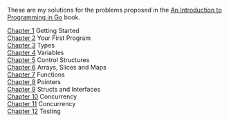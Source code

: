 These are my solutions for the problems proposed in the [An Introduction to Programming in Go](http://www.golang-book.com/) book.  

[Chapter 1](/01.md) Getting Started  
[Chapter 2](/02.md) Your First Program  
[Chapter 3](/03.md) Types  
[Chapter 4](/04.md) Variables  
[Chapter 5](/05.md) Control Structures  
[Chapter 6](/06.md) Arrays, Slices and Maps  
[Chapter 7](/07.md) Functions  
[Chapter 8](/08.md) Pointers   
[Chapter 9](/09.md) Structs and Interfaces  
[Chapter 10](/10.md) Concurrency  
[Chapter 11](/11.md) Concurrency  
[Chapter 12](/12.md) Testing  
